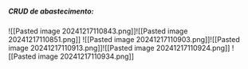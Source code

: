 ##### CRUD de abastecimento:
![[Pasted image 20241217110843.png]]![[Pasted image 20241217110851.png]]
![[Pasted image 20241217110903.png]]![[Pasted image 20241217110913.png]]![[Pasted image 20241217110924.png]]
![[Pasted image 20241217110934.png]]
